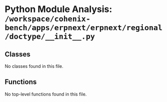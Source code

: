 # Python Module Analysis: `/workspace/cohenix-bench/apps/erpnext/erpnext/regional/doctype/__init__.py`

## Classes

No classes found in this file.


## Functions

No top-level functions found in this file.
